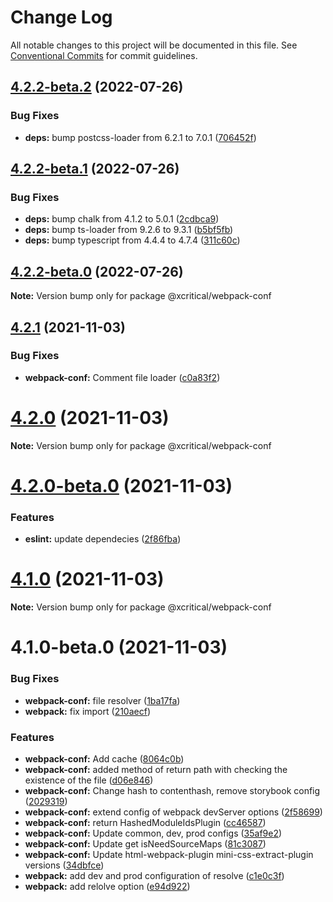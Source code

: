 # Change Log

All notable changes to this project will be documented in this file.
See [Conventional Commits](https://conventionalcommits.org) for commit guidelines.

## [4.2.2-beta.2](https://github.com/xcritical-software/xc-front-presets/compare/@xcritical/webpack-conf@4.2.2-beta.1...@xcritical/webpack-conf@4.2.2-beta.2) (2022-07-26)


### Bug Fixes

* **deps:** bump postcss-loader from 6.2.1 to 7.0.1 ([706452f](https://github.com/xcritical-software/xc-front-presets/commit/706452f48cb7eccf5f696a0e26aebabcce1d4c69))





## [4.2.2-beta.1](https://github.com/xcritical-software/xc-front-presets/compare/@xcritical/webpack-conf@4.2.2-beta.0...@xcritical/webpack-conf@4.2.2-beta.1) (2022-07-26)


### Bug Fixes

* **deps:** bump chalk from 4.1.2 to 5.0.1 ([2cdbca9](https://github.com/xcritical-software/xc-front-presets/commit/2cdbca9e589bb4876b965bfb2aaf81b11acd5b08))
* **deps:** bump ts-loader from 9.2.6 to 9.3.1 ([b5bf5fb](https://github.com/xcritical-software/xc-front-presets/commit/b5bf5fba4c68fdbfa6b61192ad3d7819b0163dee))
* **deps:** bump typescript from 4.4.4 to 4.7.4 ([311c60c](https://github.com/xcritical-software/xc-front-presets/commit/311c60c958be500efd677e4476af3d914cc8526b))





## [4.2.2-beta.0](https://github.com/xcritical-software/xc-front-presets/compare/@xcritical/webpack-conf@4.2.1...@xcritical/webpack-conf@4.2.2-beta.0) (2022-07-26)

**Note:** Version bump only for package @xcritical/webpack-conf





## [4.2.1](https://github.com/xcritical-software/xc-front-presets/compare/@xcritical/webpack-conf@4.2.0...@xcritical/webpack-conf@4.2.1) (2021-11-03)


### Bug Fixes

* **webpack-conf:** Comment file loader ([c0a83f2](https://github.com/xcritical-software/xc-front-presets/commit/c0a83f2d69d9f0fe77a06162e556d47cbcffc5c6))





# [4.2.0](https://github.com/xcritical-software/xc-front-presets/compare/@xcritical/webpack-conf@4.2.0-beta.0...@xcritical/webpack-conf@4.2.0) (2021-11-03)

**Note:** Version bump only for package @xcritical/webpack-conf





# [4.2.0-beta.0](https://github.com/xcritical-software/xc-front-presets/compare/@xcritical/webpack-conf@4.1.0...@xcritical/webpack-conf@4.2.0-beta.0) (2021-11-03)


### Features

* **eslint:** update dependecies ([2f86fba](https://github.com/xcritical-software/xc-front-presets/commit/2f86fba3a513acecf86745d52c025037510f8efa))





# [4.1.0](https://github.com/xcritical-software/xc-front-presets/compare/@xcritical/webpack-conf@4.1.0-beta.0...@xcritical/webpack-conf@4.1.0) (2021-11-03)

**Note:** Version bump only for package @xcritical/webpack-conf





# 4.1.0-beta.0 (2021-11-03)


### Bug Fixes

* **webpack-conf:** file resolver ([1ba17fa](https://github.com/xcritical-software/xc-front-presets/commit/1ba17fa047b66d35f0ec0537efcc6408d4e91734))
* **webpack:** fix import ([210aecf](https://github.com/xcritical-software/xc-front-presets/commit/210aecf225b01b574f9d903ea5687be29fd6a228))


### Features

* **webpack-conf:** Add cache ([8064c0b](https://github.com/xcritical-software/xc-front-presets/commit/8064c0b038b0d121140ba8a258e02097fb4c607c))
* **webpack-conf:** added method of return path with checking the existence of the file ([d06e846](https://github.com/xcritical-software/xc-front-presets/commit/d06e846ffd57a0929161de351538df4cac779291))
* **webpack-conf:** Change hash to contenthash, remove storybook config ([2029319](https://github.com/xcritical-software/xc-front-presets/commit/20293198452a13cafc5c1e680f6502a8b85760cc))
* **webpack-conf:** extend config of webpack devServer options ([2f58699](https://github.com/xcritical-software/xc-front-presets/commit/2f586998b0f19b238e375e7f82c03dce23d65bf4))
* **webpack-conf:** return HashedModuleIdsPlugin ([cc46587](https://github.com/xcritical-software/xc-front-presets/commit/cc465874b63a5f14d5561f8a88b7ba2446d214d2))
* **webpack-conf:** Update common, dev, prod configs ([35af9e2](https://github.com/xcritical-software/xc-front-presets/commit/35af9e2b3f17956b366d62b9b6ed062bd86d4344))
* **webpack-conf:** Update get isNeedSourceMaps ([81c3087](https://github.com/xcritical-software/xc-front-presets/commit/81c3087675db9324721942a040cd441bbdcb24af))
* **webpack-conf:** Update html-webpack-plugin mini-css-extract-plugin versions ([34dbfce](https://github.com/xcritical-software/xc-front-presets/commit/34dbfcea0892d1099e68ba3e8582294d5a57f41d))
* **webpack:** add dev and prod configuration of resolve ([c1e0c3f](https://github.com/xcritical-software/xc-front-presets/commit/c1e0c3fed672bfb22ed3ddf0654ac5e9d9057ec2))
* **webpack:** add relolve option ([e94d922](https://github.com/xcritical-software/xc-front-presets/commit/e94d922c615b7d4669bc53ce1de3be93a3f80581))
